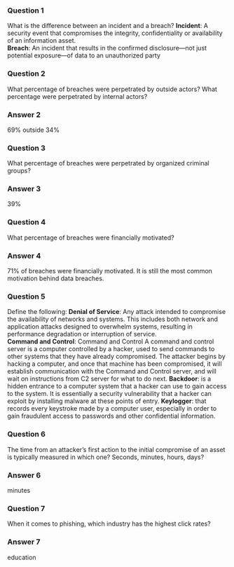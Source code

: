### Question 1
What is the difference between an incident and a breach? 
**Incident**: A security event that compromises the integrity, confidentiality or availability of an information asset.  
**Breach**: An incident that results in the confirmed disclosure—not just potential exposure—of data to an unauthorized party  

### Question 2
What percentage of breaches were perpetrated by outside actors? What percentage were perpetrated by internal actors? 
### Answer 2
69% outside
34%

### Question 3
What percentage of breaches were perpetrated by organized criminal groups? 
### Answer 3
39%

### Question 4
What percentage of breaches were financially motivated? 
### Answer 4
71% of breaches were financially motivated. It is still the most common motivation behind data breaches.

### Question 5
Define the following: 
**Denial of Service**: Any attack intended to compromise the availability of networks and systems. This includes both network and application attacks designed to overwhelm systems, resulting in performance degradation or interruption of service.  
**Command and Control**: Command and Control A command and control server is a computer controlled by a hacker, used to send commands to other systems that they have already compromised. The attacker begins by hacking a computer, and once that machine has been compromised, it will establish communication with the Command and Control server, and will wait on instructions from C2 server for what to do next.
**Backdoor**: is a hidden entrance to a computer system that a hacker can use to gain access to the system. It is essentially a security vulnerability that a hacker can exploit by installing malware at these points of entry.
**Keylogger**: that records every keystroke made by a computer user, especially in order to gain fraudulent access to passwords and other confidential information.  

### Question 6
The time from an attacker’s first action to the initial compromise of an asset is typically measured in which one? Seconds, minutes, hours, days? 
### Answer 6
minutes

### Question 7
When it comes to phishing, which industry has the highest click rates?
### Answer 7
education 
